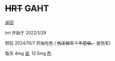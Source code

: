# ~~HRT~~ GAHT

[返回](README.md)

hrt 开始于 2022/1/29

然后 2024/10/7 开始吃色 ( ~~伪正规军？不是喵，~~ 是伪军)

每天 4mg [诺](https://mtf.wiki/zh-cn/docs/medicine/estrogen/estradiol/#estrofemsupcopysup-%e8%af%ba%e5%9d%a4%e5%a4%8d), 12.5mg [色](https://mtf.wiki/zh-cn/docs/medicine/antiandrogen/cyproterone/#androcurreg%e5%ae%89%e5%be%97%e5%8d%a1)
